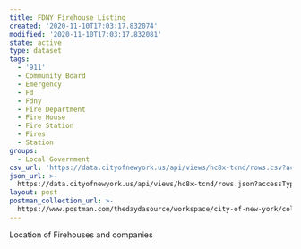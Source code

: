 ```yaml
---
title: FDNY Firehouse Listing
created: '2020-11-10T17:03:17.832074'
modified: '2020-11-10T17:03:17.832081'
state: active
type: dataset
tags:
  - '911'
  - Community Board
  - Emergency
  - Fd
  - Fdny
  - Fire Department
  - Fire House
  - Fire Station
  - Fires
  - Station
groups:
  - Local Government
csv_url: 'https://data.cityofnewyork.us/api/views/hc8x-tcnd/rows.csv?accessType=DOWNLOAD'
json_url: >-
  https://data.cityofnewyork.us/api/views/hc8x-tcnd/rows.json?accessType=DOWNLOAD
layout: post
postman_collection_url: >-
  https://www.postman.com/thedaydasource/workspace/city-of-new-york/collection/15909983-d1391ca8-63de-4c0e-8f96-30c0de0a00a7
---
```

Location of Firehouses and companies
